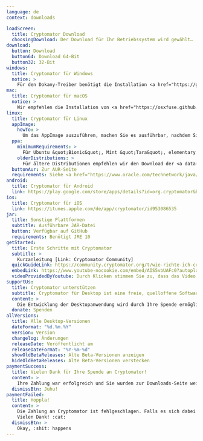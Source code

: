 ```yaml
---
language: de
context: downloads

loadScreen:
  title: Cryptomator Download
  choosingDownload: Der Download für Ihr Betriebssystem wird gewählt…
download:
  button: Download
  button64: Download 64-Bit
  button32: 32-Bit
windows:
  title: Cryptomator für Windows
  notice: >
    Für den Dokany-Treiber benötigt die Installation <a href="https://go.microsoft.com/fwlink/?LinkId=746572" target="_blank">Microsoft Visual C++ Redistributable for Visual Studio 2017</a>. Dokany ist optional, bietet jedoch eine bessere Integration in Windows als die Alternative WebDAV.
mac:
  title: Cryptomator für macOS
  notice: >
    Wir empfehlen die Installation von <a href="https://osxfuse.github.io/" target="_blank">FUSE for macOS</a>. FUSE ist optional, bietet jedoch eine bessere Integration in macOS als die Alternative WebDAV.
linux:
  title: Cryptomator für Linux
  appImage:
    howTo: >
      Um das AppImage auszuführen, machen Sie es ausführbar, nachdem Sie es heruntergeladen haben:
  ppa:
    minimumRequirements: >
      Für Ubuntu &quot;Bionic&quot;, Mint &quot;Tara&quot;, elementary OS &quot;Juno&quot; oder sonstige Ubuntu-basierende Distributionen von 18.04 aufwärts
    olderDistributions: >
      Für ältere Distributionen empfehlen wir den Download der <a data-toggle="collapse" data-parent="#linuxDownloadPanel" href="#linuxDownloadAppImage">AppImage</a>.
  buttonAur: Zur AUR-Seite
  requirements: Siehe <a href="https://www.oracle.com/technetwork/java/javase/documentation/jdk10certconfig-4417031.html" target="_blank">detaillierte Systemanforderungen</a>
android:
  title: Cryptomator für Android
  link: https://play.google.com/store/apps/details?id=org.cryptomator&hl=de
ios:
  title: Cryptomator für iOS
  link: https://itunes.apple.com/de/app/cryptomator/id953086535
jar:
  title: Sonstige Plattformen
  subtitle: Ausführbare JAR-Datei
  button: Verfügbar auf GitHub
  requirements: Benötigt JRE 10
getStarted:
  title: Erste Schritte mit Cryptomator
  subtitle: >
    Kurzanleitung [Link: Cryptomator Community]
  quickGuideLink: https://community.cryptomator.org/t/wie-richte-ich-cryptomator-ein/801
  embedLink: https://www.youtube-nocookie.com/embed/AIS5vbUAFc0?autoplay=1&rel=0
  videoProvidedByYoutube: Durch Klicken stimmen Sie zu, dass das Video durch <a href="https://youtube.com" target="_blank">YouTube</a> bereitgestellt wird.
supportUs:
  title: Cryptomator unterstützen
  subtitle: Cryptomator für Desktop ist eine freie, quelloffene Software
  content: >
    Die Entwicklung der Desktopanwendung wird durch Ihre Spende ermöglicht. :rocket:
  donate: Spenden
allVersions:
  title: Alle Desktop-Versionen
  dateFormat: "%d.%m.%Y"
  version: Version
  changelog: Änderungen
  releaseDate: Veröffentlicht am
  releaseDateFormat: "%Y-%m-%d"
  showOldBetaReleases: Alte Beta-Versionen anzeigen
  hideOldBetaReleases: Alte Beta-Versionen verstecken
paymentSuccess:
  title: Vielen Dank für Ihre Spende an Cryptomator!
  content: >
    Ihre Zahlung war erfolgreich und Sie wurden zur Downloads-Seite weitergeleitet. :tada:
  dismissBtn: Juhu!
paymentFailed:
  title: Hoppla!
  content: >
    Die Zahlung an Cryptomator ist fehlgeschlagen. Falls es sich dabei um einen unerwarteten Fehler handelt, <a href="/de/contact">kontaktieren Sie bitte unser Support-Team</a>.<br/>
    Vielen Dank! :cat:
  dismissBtn: >
    Okay, :shit: happens
---
```

